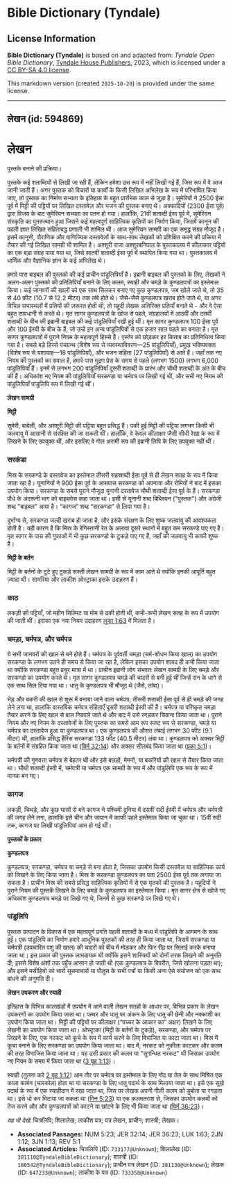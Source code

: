 # Bible Dictionary (Tyndale)

## License Information

**Bible Dictionary (Tyndale)** is based on and adapted from: _Tyndale Open Bible Dictionary_, [Tyndale House Publishers](https://tyndaleopenresources.com/), 2023, which is licensed under a [CC BY-SA 4.0 license](https://creativecommons.org/licenses/by-sa/4.0/legalcode.en).

This markdown version (created `2025-10-20`) is provided under the same license.



--------------------------------

## लेखन (id: 594869)

लेखन
====

पुस्तके बनाने की प्रक्रिया।

पुस्तके कई शताब्दियों से लिखी जा रही हैं, लेकिन हमेशा उस रूप में नहीं लिखी गई हैं, जिस रूप में वे आज जानी जाती हैं। अगर पुस्तक को विचारों या कार्यों के किसी लिखित अभिलेख के रूप में परिभाषित किया जाए, तो पुस्तक का निर्माण सभ्यता के इतिहास के बहुत प्रारंभिक काल से जुड़ा है। सुमेरियों ने 2500 ईसा पूर्व में मिट्टी की पट्टियों पर लिखित दस्तावेज़ और भजन की पुस्तक बनाए थे। अक्कादियों (2300 ईसा पूर्व) द्वारा विजय के बाद सुमेरियन सभ्यता का पतन हो गया। हालाँकि, 21वीं शताब्दी ईसा पूर्व में, सुमेरियन संस्कृति का पुनरुत्थान हुआ जिसने कई महत्वपूर्ण साहित्यिक कृतियों का निर्माण किया, जिसमें कानून की पहली ज्ञात लिखित संहिताबद्ध प्रणाली भी शामिल थी। आज सुमेरियन सामग्री का एक समृद्ध संग्रह मौजूद है। इसमें कानूनी, पौराणिक और वाणिज्यिक दस्तावेज़ों के साथ\-साथ लेखकों को प्रशिक्षित करने की प्रक्रिया में तैयार की गई लिखित सामग्री भी शामिल है। अश्शूरी राजा अश्शुरबनिपाल के पुस्तकालय में कीलाकार पट्टियों का एक बड़ा संग्रह पाया गया था, जिसे सातवीं शताब्दी ईसा पूर्व में स्थापित किया गया था। पुस्तकालय में धार्मिक और वैज्ञानिक ज्ञान के कई अभिलेख थे।

हमारे पास बाइबल की पुस्तको की कई प्राचीन पांडुलिपियाँ हैं। इब्रानी बाइबल की पुस्तको के लिए, लेखकों ने अलग\-अलग पुस्तको की प्रतिलिपियाँ बनाने के लिए कलम, स्याही और चमड़े के कुण्डलपत्रों का इस्तेमाल किया। कई जानवरों की खालों को एक साथ सिलकर बनाए गए कुछ कुण्डलपत्र, जब खोले जाते थे, तो 35 से 40 फ़ीट (10\.7 से 12\.2 मीटर) तक लंबे होते थे। जैसे\-जैसे कुण्डलपत्र खराब होते जाते थे, या अगर विभिन्न सभास्थलों में प्रतियों की ज़रूरत होती थी, तो यहूदी लेखक अतिरिक्त प्रतियाँ बनाते थे \- और वे ऐसा बहुत सावधानी से करते थे। मृत सागर कुण्डलपत्रों के खोज से पहले, संग्रहालयों में आठवीं और दसवीं शताब्दी के बीच की इब्रानी बाइबल की कई पांडुलिपियाँ रखी हुई थीं। मृत सागर कुण्डलपत्र 100 ईसा पूर्व और 100 ईस्वी के बीच के हैं, जो उन्हें इन अन्य पांडुलिपियों से एक हजार साल पहले का बनाता है। मृत सागर कुण्डलपत्रों में पुराने नियम के महत्वपूर्ण हिस्से हैं। एस्तेर को छोड़कर हर किताब का प्रतिनिधित्व किया गया है। सबसे बड़े हिस्से पंचग्रन्थ (विशेष रूप से व्यवस्थाविवरण—25 पांडुलिपियाँ), प्रमुख भविष्यवक्ता (विशेष रूप से यशायाह—18 पांडुलिपियाँ), और भजन संहिता (27 पांडुलिपियाँ) से आते हैं। जहाँ तक नए नियम की पुस्तकों का सवाल है, हमारे पास मुद्रण प्रेस के समय से पहले (लगभग 1500\) लगभग 6,000 पांडुलिपियाँ हैं। इनमें से लगभग 200 पांडुलिपियाँ दूसरी शताब्दी के प्रारंभ और चौथी शताब्दी के अंत के बीच की हैं। अधिकांश नए नियम की पांडुलिपियाँ सरकण्डा या चर्मपत्र पर लिखी गई थीं, और सभी नए नियम की पांडुलिपियाँ पांडुलिपि रूप में लिखी गई थीं।

**लेखन सामग्री**

**मिट्टी**

सुमेरी, बाबेली, और अश्शूरी मिट्टी की पट्टिया बहुत प्रसिद्ध हैं। पकी हुई मिट्टी की पट्टिया लगभग किसी भी जलवायु में आसानी से संरक्षित की जा सकती थीं। हालाँकि, वे केवल कीलाक्षर जैसी सीधी रेखा के रूप में लिखने के लिए उपयुक्त थीं, और इसलिए वे गोल अरामी रूप की इब्रानी लिपि के लिए उपयुक्त नहीं थीं।

### सरकंडा

मिस्र के सरकण्डे के दस्तावेज का इस्तेमाल तीसरी सहस्राब्दी ईसा पूर्व से ही लेखन सतह के रूप में किया जाता रहा है। यूनानियों ने 900 ईसा पूर्व के आसपास सरकण्डा को अपनाया और रोमियों ने बाद में इसका उपयोग किया। सरकण्डा के सबसे पुराने मौजूदा यूनानी दस्तावेज चौथी शताब्दी ईसा पूर्व के हैं। सरकण्डा पौधे के अंदरूनी भाग को बाइब्लोस कहा जाता था। इसी से यूनानी शब्द बिब्लियन ("पुस्तक") और अंग्रेजी शब्द "बाइबल" आया है। “कागज” शब्द “सरकण्डा” से लिया गया है।

दुर्भाग्य से, सरकण्डा जल्दी खराब हो जाता है, और इसके संरक्षण के लिए शुष्क जलवायु की आवश्यकता होती है। यही कारण है कि मिस्र के रेगिस्तानी रेत के अलावा दूसरे स्थानों में बहुत कम सरकण्डे पाए गए हैं। मृत सागर के पास की गुफाओं में भी कुछ सरकण्डो के टुकड़े पाए गए हैं, जहाँ की जलवायु भी काफी शुष्क है।

**मिट्टी के बर्तन**

मिट्टी के बर्तनों के टूटे हुए टुकड़े सस्ती लेखन सामग्री के रूप में काम आते थे क्योंकि इनकी आपूर्ति बहुत ज़्यादा थी। सामरिया और लाकीश ओस्ट्राका इसके उदाहरण हैं।

### काठ

लकड़ी की पट्टियाँ, जो महीन सिल्मिट या मोम से ढकी होती थीं, कभी\-कभी लेखन सतह के रूप में उपयोग की जाती थीं। इसका एक नया नियम उदाहरण [लूका 1:63](https://ref.ly/Luke1:63) में मिलता है।

### चमड़ा, चर्मपत्र, और चर्मपत्र

ये सभी जानवरों की खाल से बने होते हैं। चर्मपत्र के पूर्ववर्ती चमड़ा (चर्म\-शोधन किया खाल) का उपयोग सरकण्डा के लगभग उतने ही समय से किया जा रहा है, लेकिन इसका उपयोग शायद ही कभी किया जाता था क्योंकि सरकण्डा बहुत प्रचुर मात्रा में था। प्राचीन इब्रानी लोग संभवतः लेखन सामग्री के लिए चमड़े और सरकण्डो का उपयोग करते थे। मृत सागर कुण्डलपत्र चमड़े की चादरों से बनी हुई थीं जिन्हें सन के धागे से एक साथ सिल दिया गया था। धातु के कुण्डलपत्र भी मौजूद थे (जैसे, तांबा)।

भेड़ और बकरी की खाल से शुरू में बनाया जाने वाला चर्मपत्र, तीसरी शताब्दी ईसा पूर्व से ही चमड़े की जगह लेने लगा था, हालांकि वास्तविक चर्मपत्र संहिताएँ दूसरी शताब्दी ईस्वी की हैं। चर्मपत्र या परिष्कृत चमड़ा तैयार करने के लिए खाल से बाल निकाले जाते थे और बाद में उसे रगड़कर चिकना किया जाता था। पुराने नियम और नए नियम के दस्तावेजों के लिए पुस्तक का सबसे आम रूप स्पष्ट रूप से सरकण्डा, चमड़े या चर्मपत्र का दस्तावेज हुआ या कुण्डलपत्र था। एक कुण्डलपत्र की औसत लंबाई लगभग 30 फीट (9\.1 मीटर) थी, हालांकि प्रसिद्ध हैरिस सरकण्डा 133 फीट (40\.5 मीटर) लंबा था। कुण्डलपत्र को अक्सर मिट्टी के बर्तनों में संग्रहित किया जाता था ([यिर्म 32:14](https://ref.ly/Jer32:14)) और अक्सर सीलबंद किया जाता था ([प्रका 5:1](https://ref.ly/Rev5:1))।

चर्मपत्री की गुणवत्ता चर्मपत्र से बेहतर थी और इसे बछड़ों, मेमनों, या बकरियों की खाल से तैयार किया जाता था। चौथी शताब्दी ईस्वी में, चर्मपत्री या चर्मपत्र एक सामग्री के रूप में और पांडुलिपि एक रूप के रूप में मानक बन गए।

### कागज

लकड़ी, चिथड़े, और कुछ घासों से बने कागज ने पश्चिमी दुनिया में दसवीं सदी ईस्वी में चर्मपत्र और चर्मपत्री की जगह लेने लगा, हालांकि इसे चीन और जापान में काफी पहले इस्तेमाल किया जा चुका था। 15वीं सदी तक, कागज पर लिखी पांडुलिपियां आम हो गई थीं।

**पुस्तकों के प्रकार**

**कुण्डलपत्र**

कुण्डलपत्र; सरकण्डा, चर्मपत्र या चमड़े से बना होता है, जिसका उपयोग किसी दस्तावेज़ या साहित्यिक कार्य को लिखने के लिए किया जाता है। मिस्र के सरकण्डा कुण्डलपत्र का पता 2500 ईसा पूर्व तक लगाया जा सकता है। प्राचीन मिस्र की सबसे प्रसिद्ध साहित्यिक कृतियों में से एक मृतकों की पुस्तक है। यहूदियों ने पुराने नियम की पुस्तकें लिखने के लिए चमड़े के कुण्डलपत्र का इस्तेमाल किया। मृत सागर क्षेत्र से खोजे गए अधिकांश कुण्डलपत्र चमड़े पर लिखे गए थे, जिनमें से कुछ सरकण्डे पर लिखे गए थे।

### पांडुलिपि

पुस्तक उत्पादन के विकास में एक महत्वपूर्ण प्रगति पहली शताब्दी के मध्य में पांडुलिपि के आगमन के साथ हुई। एक पांडुलिपि का निर्माण हमारे आधुनिक पुस्तकों की तरह ही किया जाता था, जिसमें सरकण्डा या चर्मपत्री (उपचारित पशु की खाल) की चादरों को बीच में मोड़कर और फिर रीढ़ पर सिलाई करके बनाया जाता था। इस प्रकार की पुस्तक लाभदायक थी क्योंकि इसने शास्त्रियों को दोनों तरफ लिखने की अनुमति दी; इससे विशेष अंशों तक पहुँच आसान हो जाती थी (एक कुण्डलपत्र के विपरीत, जिसे खोलना पड़ता था); और इसने मसीहियो को चारों सुसमाचारों या पौलुस के सभी पत्रों या किसी अन्य ऐसे संयोजन को एक साथ बांधने की अनुमति दी।

**लेखन उपकरण और स्याही**

इतिहास के विभिन्न कालखंडों में उपयोग में आने वाली लेखन सतहों के आधार पर, विभिन्न प्रकार के लेखन उपकरणों का उपयोग किया जाता था। पत्थर और धातु पर अंकन के लिए धातु की छेनी और नक्काशी का उपयोग किया जाता था। मिट्टी की पट्टियों पर कीलाक्षर (“पच्चर के आकार का” अक्षर) लिखने के लिए लेखनी का उपयोग किया जाता था। ओस्ट्राका (मिट्टी के बर्तनों के टुकड़े), सरकण्डा, और चर्मपत्र पर लिखने के लिए, एक नरकट को कूचे के रूप में कार्य करने के लिए विभाजित या काटा जाता था। मिस्र में कूचा बनाने के लिए सरकण्डा का उपयोग किया जाता था। बाद में, नरकट को नुकीला काटकर और कलम की तरह विभाजित किया जाता था। यह उसी प्रकार की कलम या "सुगन्धित नरकट" थी जिसका उपयोग नए नियम के समय में किया जाता था ([3 यूह 1:13](https://ref.ly/3John1:13))।

स्याही (तुलना करे [2 यूह 1:12](https://ref.ly/2John1:12)) आम तौर पर चर्मपत्र पर इस्तेमाल के लिए गोंद या तेल के साथ मिश्रित एक काला कार्बन (चारकोल) होता था या सरकण्डा के लिए धातु पदार्थ के साथ मिलाया जाता था। इसे एक सूखे पदार्थ के रूप में एक स्याहीदान में रखा जाता था, जिस पर लेखक अपनी गीली कलम को डुबोता या रगड़ता था। इसे धो कर मिटाया जा सकता था ([गिन 5:23](https://ref.ly/Num5:23)) या एक क़लमतराश से, जिसका उपयोग कलमों को तेज करने और और कुण्डलपत्रों को काटने या छांटने के लिए भी किया जाता था ([यिर्म 36:23](https://ref.ly/Jer36:23))।

*यह भी देखें:* चित्रलिपि; शिलालेख; लाकीश पत्र; पत्र लेखन, प्राचीन; शास्त्री; लेखक।

* **Associated Passages:** NUM 5:23; JER 32:14; JER 36:23; LUK 1:63; 2JN 1:12; 3JN 1:13; REV 5:1
* **Associated Articles:** चित्रलिपि (ID: `733177@Unknown`); शिलालेख (ID: `381110@TyndaleBibleDictionary`); शास्त्री (ID: `180542@TyndaleBibleDictionary`); प्राचीन पत्र लेखन (ID: `381130@Unknown`); लेखक (ID: `647233@Unknown`); लाकीश के पत्र (ID: `733358@Unknown`)

